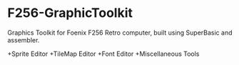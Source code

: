 # F256-GraphicToolkit
Graphics Toolkit for Foenix F256 Retro computer, built using SuperBasic and assembler.

+Sprite Editor
+TileMap Editor
+Font Editor
+Miscellaneous Tools
